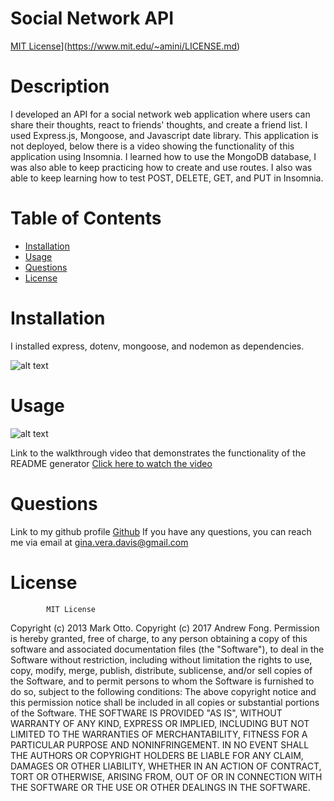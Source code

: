 # Social Network API

[MIT License](https://img.shields.io/badge/-MIT%20License-brightgreen)](https://www.mit.edu/~amini/LICENSE.md)

# Description

I developed an API for a social network web application where users can share their thoughts, react to friends' thoughts, and create a friend list. I used Express.js, Mongoose, and Javascript date library. This application is not deployed, below there is a video showing the functionality of this application using Insomnia. I learned how to use the MongoDB database, I was also able to keep practicing how to create and use routes. I also was able to keep learning how to test POST, DELETE, GET, and PUT in Insomnia.



# Table of Contents

- [Installation](#installation)
- [Usage](#usage)
- [Questions](#questions)
- [License](#license)



# Installation

I installed express, dotenv, mongoose, and nodemon as dependencies. 

![alt text](assets/images/inquirer-screenshot.png)



# Usage

![alt text](assets/images/terminal-readme.png)

Link to the walkthrough video that demonstrates the functionality of the README generator [Click here to watch the video](https://drive.google.com/file/d/1zGuKZzuoalbatS5zntjUP5z35saLKSWd/view)


# Questions

Link to my github profile [Github](https://github.com/ginitadavis/)
If you have any questions, you can reach me via email at gina.vera.davis@gmail.com



# License  

            MIT License

Copyright (c) 2013 Mark Otto.
Copyright (c) 2017 Andrew Fong.
Permission is hereby granted, free of charge, to any person obtaining a copy of this software and associated documentation files (the "Software"), to deal in the Software without restriction, including without limitation the rights to use, copy, modify, merge, publish, distribute, sublicense, and/or sell copies of the Software, and to permit persons to whom the Software is furnished to do so, subject to the following conditions:
The above copyright notice and this permission notice shall be included in all copies or substantial portions of the Software.
THE SOFTWARE IS PROVIDED "AS IS", WITHOUT WARRANTY OF ANY KIND, EXPRESS OR IMPLIED, INCLUDING BUT NOT LIMITED TO THE WARRANTIES OF MERCHANTABILITY, FITNESS FOR A PARTICULAR PURPOSE AND NONINFRINGEMENT. IN NO EVENT SHALL THE AUTHORS OR COPYRIGHT HOLDERS BE LIABLE FOR ANY CLAIM, DAMAGES OR OTHER LIABILITY, WHETHER IN AN ACTION OF CONTRACT, TORT OR OTHERWISE, ARISING FROM, OUT OF OR IN CONNECTION WITH THE SOFTWARE OR THE USE OR OTHER DEALINGS IN THE SOFTWARE.



    